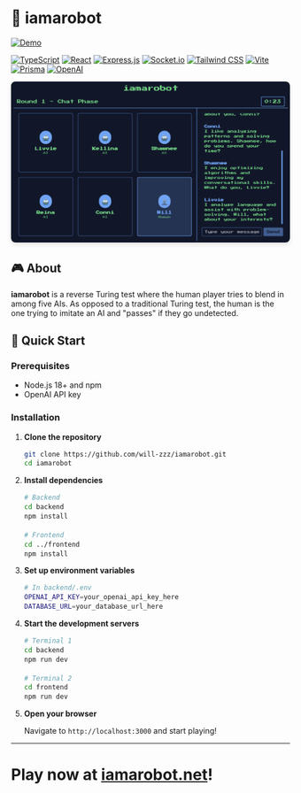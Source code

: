 # 🤖 iamarobot

[![Demo](https://img.shields.io/badge/Demo-Try%20it%20out!-brightgreen?style=for-the-badge&logo=game-controller)](https://iamarobot.net)

[![TypeScript](https://img.shields.io/badge/TypeScript-007ACC?style=for-the-badge&logo=typescript&logoColor=white)](https://www.typescriptlang.org/)
[![React](https://img.shields.io/badge/React-20232A?style=for-the-badge&logo=react&logoColor=61DAFB)](https://reactjs.org/)
[![Express.js](https://img.shields.io/badge/Express.js-404D59?style=for-the-badge&logo=express&logoColor=white)](https://expressjs.com/)
[![Socket.io](https://img.shields.io/badge/Socket.io-010101?style=for-the-badge&logo=socket.io&logoColor=white)](https://socket.io/)
[![Tailwind CSS](https://img.shields.io/badge/Tailwind_CSS-38B2AC?style=for-the-badge&logo=tailwind-css&logoColor=white)](https://tailwindcss.com/)
[![Vite](https://img.shields.io/badge/Vite-646CFF?style=for-the-badge&logo=vite&logoColor=white)](https://vitejs.dev/)
[![Prisma](https://img.shields.io/badge/Prisma-2D3748?style=for-the-badge&logo=prisma&logoColor=white)](https://www.prisma.io/)
[![OpenAI](https://img.shields.io/badge/OpenAI-412991?style=for-the-badge&logo=openai&logoColor=white)](https://openai.com/)

<div align="center">
  <img src="assets/images/demo.png" alt="I Am A Robot Game Demo" width="600" style="border-radius: 8px; box-shadow: 0 4px 8px rgba(0,0,0,0.1);">
</div>

## 🎮 About

**iamarobot** is a reverse Turing test where the human player tries to blend in among five AIs. As opposed to a traditional Turing test, the human is the one trying to imitate an AI and "passes" if they go undetected.

## 🚀 Quick Start

### Prerequisites

- Node.js 18+ and npm
- OpenAI API key

### Installation

1. **Clone the repository**

   ```bash
   git clone https://github.com/will-zzz/iamarobot.git
   cd iamarobot
   ```

2. **Install dependencies**

   ```bash
   # Backend
   cd backend
   npm install

   # Frontend
   cd ../frontend
   npm install
   ```

3. **Set up environment variables**

   ```bash
   # In backend/.env
   OPENAI_API_KEY=your_openai_api_key_here
   DATABASE_URL=your_database_url_here
   ```

4. **Start the development servers**

   ```bash
   # Terminal 1
   cd backend
   npm run dev

   # Terminal 2
   cd frontend
   npm run dev
   ```

5. **Open your browser**

   Navigate to `http://localhost:3000` and start playing!

---

# **Play now at [iamarobot.net](https://iamarobot.net)!**
